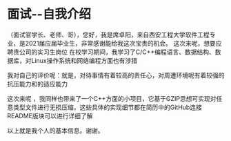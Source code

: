 # 面试--自我介绍
（面试官学长、老师、哥），您好，我是席卓阳，来自西安工程大学软件工程专业，是2021届应届毕业生，非常感谢能给我这次宝贵的机会。
这次来呢，想要应聘贵公司的实习生岗位
在校学习期间，我学习了C/C++编程语言、数据结构、数据库，对Linux操作系统和网络编程方面也有涉猎

我对自己的评价呢：就是，对待事情有着较高的责任心，对周遭环境呢有着较强的抗压能力和的适应能力

这次来呢 ，我同样也带来了一个C++方面的小项目，它基于GZIP思想可实现对任意类型文件进行无损压缩，这些具体的实现细节都在简历中的GitHub连接README版块可以进行详细了解

以上就是我个人的基本信息。谢谢。